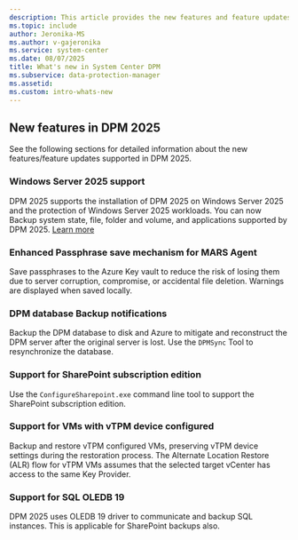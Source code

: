 ```yaml
---
description: This article provides the new features and feature updates supported by System Center DPM 2025.
ms.topic: include
author: Jeronika-MS
ms.author: v-gajeronika
ms.service: system-center
ms.date: 08/07/2025
title: What's new in System Center DPM
ms.subservice: data-protection-manager
ms.assetid:
ms.custom: intro-whats-new
---
```


## New features in DPM 2025

See the following sections for detailed information about the new features/feature updates supported in DPM 2025.

### Windows Server 2025 support

DPM 2025 supports the installation of DPM 2025 on Windows Server 2025 and the protection of Windows Server 2025 workloads. You can now Backup system state, file, folder and volume, and applications supported by DPM 2025. [Learn more](/system-center/dpm/prepare-environment-for-dpm?view=sc-dpm-2025&preserve-view=true)

### Enhanced Passphrase save mechanism for MARS Agent

Save passphrases to the Azure Key vault to reduce the risk of losing them due to server corruption, compromise, or accidental file deletion. Warnings are displayed when saved locally.

### DPM database Backup notifications

Backup the DPM database to disk and Azure to mitigate and reconstruct the DPM server after the original server is lost. Use the `DPMSync` Tool to resynchronize the database.

### Support for SharePoint subscription edition

Use the `ConfigureSharepoint.exe` command line tool to support the SharePoint subscription edition.

### Support for VMs with vTPM device configured

Backup and restore vTPM configured VMs, preserving vTPM device settings during the restoration process. The Alternate Location Restore (ALR) flow for vTPM VMs assumes that the selected target vCenter has access to the same Key Provider.

### Support for SQL OLEDB 19

DPM 2025 uses OLEDB 19 driver to communicate and backup SQL instances. This is applicable for SharePoint backups also.
